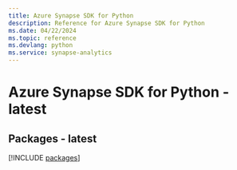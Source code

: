 ```yaml
---
title: Azure Synapse SDK for Python
description: Reference for Azure Synapse SDK for Python
ms.date: 04/22/2024
ms.topic: reference
ms.devlang: python
ms.service: synapse-analytics
---
```

# Azure Synapse SDK for Python - latest
## Packages - latest
[!INCLUDE [packages](synapse-index.md)]
